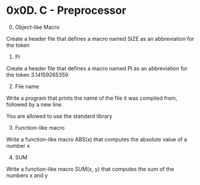 # 0x0D. C - Preprocessor

0. Object-like Macro

Create a header file that defines a macro named SIZE as an abbreviation for the token

1. Pi

Create a header file that defines a macro named PI as an abbreviation for the token 3.14159265359

2. File name

Write a program that prints the name of the file it was compiled from, followed by a new line.

You are allowed to use the standard library

3. Function-like macro

Write a function-like macro ABS(x) that computes the absolute value of a number x

4. SUM

Write a function-like macro SUM(x, y) that computes the sum of the numbers x and y
